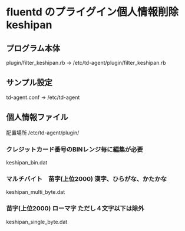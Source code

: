 # fluentd のプライグイン個人情報削除keshipan
## プログラム本体
plugin/filter_keshipan.rb
 -> /etc/td-agent/plugin/filter_keshipan.rb

## サンプル設定
 td-agent.conf
 -> /etc/td-agent


## 個人情報ファイル
 配置場所 /etc/td-agent/plugin/
### クレジットカード番号のBINレンジ毎に編集が必要
keshipan_bin.dat

### マルチバイト　苗字(上位2000) 漢字、ひらがな、かたかな
keshipan_multi_byte.dat

### 苗字(上位2000) ローマ字 ただし４文字以下は除外
keshipan_single_byte.dat
